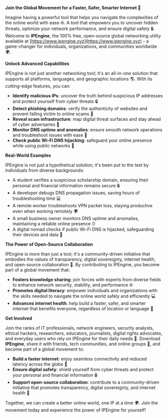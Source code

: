 **Join the Global Movement for a Faster, Safer, Smarter Internet 🚀**

Imagine having a powerful tool that helps you navigate the complexities of the online world with ease 🌐. A tool that empowers you to uncover hidden threats, optimize your network performance, and ensure digital safety 🔒. Welcome to **IPEngine**, the 100% free, open-source global networking utility available at [https://www.ipengine.xyz](https://www.ipengine.xyz) - a game-changer for individuals, organizations, and communities worldwide 🌍.

**Unlock Advanced Capabilities**

IPEngine is not just another networking tool; it's an all-in-one solution that supports all platforms, languages, and geographic locations 🌎. With its cutting-edge features, you can:

*   **Identify malicious IPs**: uncover the truth behind suspicious IP addresses and protect yourself from cyber threats 🔒
*   **Detect phishing domains**: verify the authenticity of websites and prevent falling victim to online scams 👀
*   **Reveal scam infrastructure**: map digital threat surfaces and stay ahead of cyber adversaries 🚨
*   **Monitor DNS uptime and anomalies**: ensure smooth network operations and troubleshoot issues with ease 🔧
*   **Check public Wi-Fi DNS hijacking**: safeguard your online presence while using public networks 📡

**Real-World Examples**

IPEngine is not just a hypothetical solution; it's been put to the test by individuals from diverse backgrounds:

*   A student verifies a suspicious scholarship domain, ensuring their personal and financial information remains secure 🔒
*   A developer debugs DNS propagation issues, saving hours of troubleshooting time 💻
*   A remote worker troubleshoots VPN packet loss, staying productive even when working remotely 🌍
*   A small business owner monitors DNS uptime and anomalies, maintaining a reliable online presence ⏰
*   A digital nomad checks if public Wi-Fi DNS is hijacked, safeguarding their devices and data 📡

**The Power of Open-Source Collaboration**

IPEngine is more than just a tool; it's a community-driven initiative that embodies the values of transparency, digital sovereignty, internet health, and open-source collaboration 🔗. By contributing to IPEngine, you become part of a global movement that:

*   **Fosters knowledge sharing**: join forces with experts from diverse fields to enhance network security, stability, and performance 🌐
*   **Promotes digital literacy**: empower individuals and organizations with the skills needed to navigate the online world safely and efficiently 💻
*   **Advances internet health**: help build a faster, safer, and smarter internet that benefits everyone, regardless of location or language 🚀

**Get Involved**

Join the ranks of IT professionals, network engineers, security analysts, ethical hackers, researchers, educators, journalists, digital rights advocates, and everyday users who rely on IPEngine for their daily needs 🔗. Download **IPEngine**, share it with friends, tech communities, and online groups 🤝, and become part of a global movement to:

*   **Build a faster internet**: enjoy seamless connectivity and reduced latency across the globe 🚀
*   **Ensure digital safety**: shield yourself from cyber threats and protect your personal and financial information 🔒
*   **Support open-source collaboration**: contribute to a community-driven initiative that promotes transparency, digital sovereignty, and internet health 🔗

Together, we can create a better online world, one IP at a time 🌍. Join the movement today and experience the power of IPEngine for yourself!